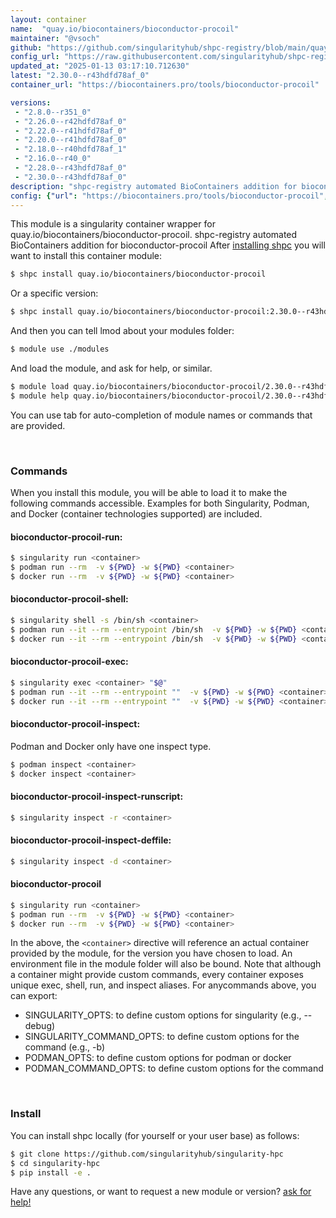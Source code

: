 ```yaml
---
layout: container
name:  "quay.io/biocontainers/bioconductor-procoil"
maintainer: "@vsoch"
github: "https://github.com/singularityhub/shpc-registry/blob/main/quay.io/biocontainers/bioconductor-procoil/container.yaml"
config_url: "https://raw.githubusercontent.com/singularityhub/shpc-registry/main/quay.io/biocontainers/bioconductor-procoil/container.yaml"
updated_at: "2025-01-13 03:17:10.712630"
latest: "2.30.0--r43hdfd78af_0"
container_url: "https://biocontainers.pro/tools/bioconductor-procoil"

versions:
 - "2.8.0--r351_0"
 - "2.26.0--r42hdfd78af_0"
 - "2.22.0--r41hdfd78af_0"
 - "2.20.0--r41hdfd78af_0"
 - "2.18.0--r40hdfd78af_1"
 - "2.16.0--r40_0"
 - "2.28.0--r43hdfd78af_0"
 - "2.30.0--r43hdfd78af_0"
description: "shpc-registry automated BioContainers addition for bioconductor-procoil"
config: {"url": "https://biocontainers.pro/tools/bioconductor-procoil", "maintainer": "@vsoch", "description": "shpc-registry automated BioContainers addition for bioconductor-procoil", "latest": {"2.30.0--r43hdfd78af_0": "sha256:a5cb26c2d059b6f248fceffdc350c274858720332f7ea789f94c0f41117e9289"}, "tags": {"2.8.0--r351_0": "sha256:88be303ccf93010b4fb8af4f54b77c2678abb247c92c200cdd0fba6615a97b5b", "2.26.0--r42hdfd78af_0": "sha256:974dffe99a43990cb7cf694463812ba6e8959ea4937808768c31840ba0fc22d7", "2.22.0--r41hdfd78af_0": "sha256:79fe5751ca4971eb509d5bf86bd81e37e739e30c4f992e85a7d4cff632f66cbf", "2.20.0--r41hdfd78af_0": "sha256:b47113be5c688c0eae5bf68f4fc0daaf9f9f6afa8ff59751ddc3f6f94906e812", "2.18.0--r40hdfd78af_1": "sha256:e3c2c9fdc3791694a2f8e23a8fb4f4043afe7da372df2cfd1cede644e3e8abfc", "2.16.0--r40_0": "sha256:526b160e530a46a7806a75b021e69f853d31c27753fc36c8cd6239cb388b1162", "2.28.0--r43hdfd78af_0": "sha256:65d8b04182f4d7cc9359813e4164c51524c1283819c735510a39f9f5e153adfc", "2.30.0--r43hdfd78af_0": "sha256:a5cb26c2d059b6f248fceffdc350c274858720332f7ea789f94c0f41117e9289"}, "docker": "quay.io/biocontainers/bioconductor-procoil"}
---
```


This module is a singularity container wrapper for quay.io/biocontainers/bioconductor-procoil.
shpc-registry automated BioContainers addition for bioconductor-procoil
After [installing shpc](#install) you will want to install this container module:


```bash
$ shpc install quay.io/biocontainers/bioconductor-procoil
```

Or a specific version:

```bash
$ shpc install quay.io/biocontainers/bioconductor-procoil:2.30.0--r43hdfd78af_0
```

And then you can tell lmod about your modules folder:

```bash
$ module use ./modules
```

And load the module, and ask for help, or similar.

```bash
$ module load quay.io/biocontainers/bioconductor-procoil/2.30.0--r43hdfd78af_0
$ module help quay.io/biocontainers/bioconductor-procoil/2.30.0--r43hdfd78af_0
```

You can use tab for auto-completion of module names or commands that are provided.

<br>

### Commands

When you install this module, you will be able to load it to make the following commands accessible.
Examples for both Singularity, Podman, and Docker (container technologies supported) are included.

#### bioconductor-procoil-run:

```bash
$ singularity run <container>
$ podman run --rm  -v ${PWD} -w ${PWD} <container>
$ docker run --rm  -v ${PWD} -w ${PWD} <container>
```

#### bioconductor-procoil-shell:

```bash
$ singularity shell -s /bin/sh <container>
$ podman run --it --rm --entrypoint /bin/sh  -v ${PWD} -w ${PWD} <container>
$ docker run --it --rm --entrypoint /bin/sh  -v ${PWD} -w ${PWD} <container>
```

#### bioconductor-procoil-exec:

```bash
$ singularity exec <container> "$@"
$ podman run --it --rm --entrypoint ""  -v ${PWD} -w ${PWD} <container> "$@"
$ docker run --it --rm --entrypoint ""  -v ${PWD} -w ${PWD} <container> "$@"
```

#### bioconductor-procoil-inspect:

Podman and Docker only have one inspect type.

```bash
$ podman inspect <container>
$ docker inspect <container>
```

#### bioconductor-procoil-inspect-runscript:

```bash
$ singularity inspect -r <container>
```

#### bioconductor-procoil-inspect-deffile:

```bash
$ singularity inspect -d <container>
```



#### bioconductor-procoil

```bash
$ singularity run <container>
$ podman run --rm  -v ${PWD} -w ${PWD} <container>
$ docker run --rm  -v ${PWD} -w ${PWD} <container>
```


In the above, the `<container>` directive will reference an actual container provided
by the module, for the version you have chosen to load. An environment file in the
module folder will also be bound. Note that although a container
might provide custom commands, every container exposes unique exec, shell, run, and
inspect aliases. For anycommands above, you can export:

 - SINGULARITY_OPTS: to define custom options for singularity (e.g., --debug)
 - SINGULARITY_COMMAND_OPTS: to define custom options for the command (e.g., -b)
 - PODMAN_OPTS: to define custom options for podman or docker
 - PODMAN_COMMAND_OPTS: to define custom options for the command

<br>

### Install

You can install shpc locally (for yourself or your user base) as follows:

```bash
$ git clone https://github.com/singularityhub/singularity-hpc
$ cd singularity-hpc
$ pip install -e .
```

Have any questions, or want to request a new module or version? [ask for help!](https://github.com/singularityhub/singularity-hpc/issues)